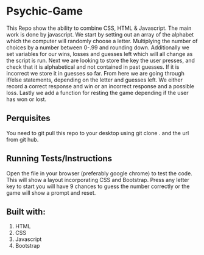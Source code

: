# Psychic-Game

This Repo show the ability to combine CSS, HTML & Javascript. The main work is done by javascript.
We start by setting out an array of the alphabet which the computer will randomly choose a letter. Multiplying the number of choices by a number between 0-.99 and rounding down. Additionally we set variables for our wins, losses and guesses left which will all change as the script is run. Next we are looking to store the key the user presses, and check that it is alphabetical and not contained in past guesses. If it is incorrect we store it in guesses so far. From here we are going through if/else statements, depending on the letter and guesses left. We either record a correct response and win or an incorrect response and a possible loss. Lastly we add a function for resting the game depending if the user has won or lost. 

## Perquisites
You need to git pull this repo to your desktop using git clone . and the url from git hub. 

## Running Tests/Instructions
Open the file in  your browser (preferably google chrome) to test the code.
This will show a layout incorporating CSS and Bootstrap. Press any letter key to start you will have 9 chances to guess the number correctly or the game will show a prompt and reset. 

## Built with:
<ol>
<li> HTML 
<li> CSS 
<li> Javascript
<li> Bootstrap
</ol>

